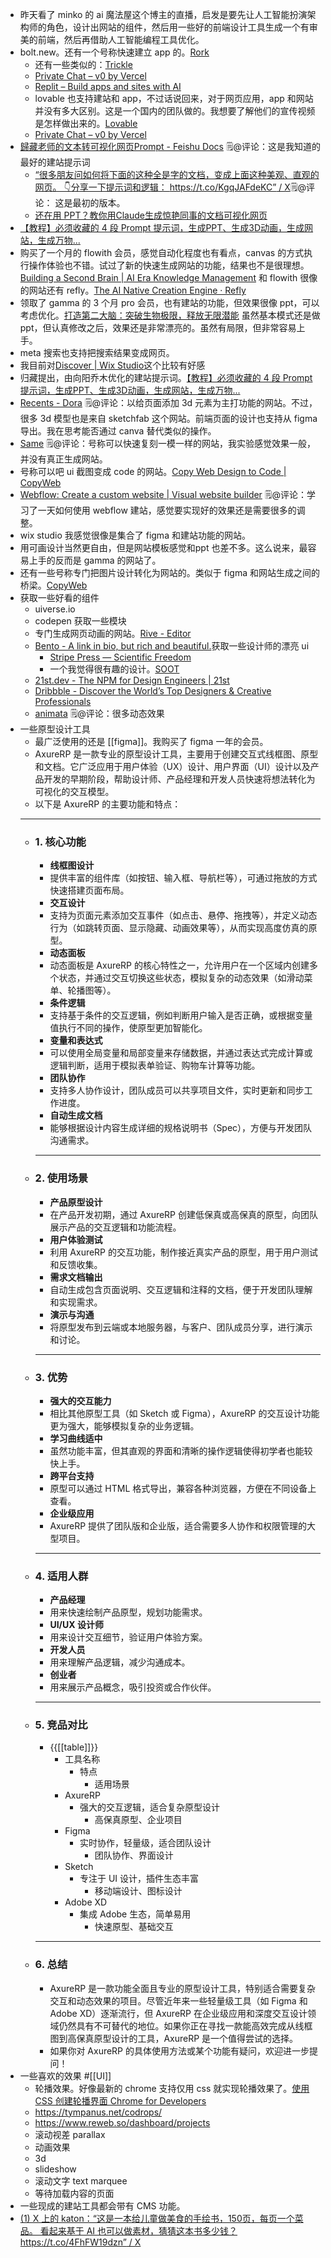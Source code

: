 - 昨天看了 minko 的 ai 魔法屋这个博主的直播，启发是要先让人工智能扮演架构师的角色，设计出网站的组件，然后用一些好的前端设计工具生成一个有审美的前端，然后再借助人工智能编程工具优化。
- bolt.new。还有一个号称快速建立 app 的。[Rork](https://rork.app/)
    - 还有一些类似的：[Trickle](https://app.trickle.so/project)
    - [Private Chat – v0 by Vercel](https://v0.dev/chat)
    - [Replit – Build apps and sites with AI](https://replit.com/)
    - lovable 也支持建站和 app，不过话说回来，对于网页应用，app 和网站并没有多大区别。这是一个国内的团队做的。我想要了解他们的宣传视频是怎样做出来的。[Lovable](https://lovable.dev/)
    - [Private Chat – v0 by Vercel](https://v0.dev/chat)
- [‌﻿​​​⁠‍‌⁠‍﻿​‬​​​‍⁠‬‬﻿​​‬​​﻿​‬​‌‬​‬‍​‌⁠​​​​​​​‬​⁠​﻿歸藏老师的文本转可视化网页Prompt - Feishu Docs](https://xiangyangqiaomu.feishu.cn/wiki/KMN3wucYPiri0qkNlC4cKBZCnRh?fromScene=spaceOverview) 🗒@评论：这是我知道的最好的建站提示词
    - [“很多朋友问如何将下面的这种全是字的文档，变成上面这种美观、直观的网页。 👇分享一下提示词和逻辑： https://t.co/KgqJAFdeKC” / X](https://x.com/op7418/status/1899028013850787859)🗒@评论： 这是最初的版本。
    - [还在用 PPT？教你用Claude生成惊艳同事的文档可视化网页](https://mp.weixin.qq.com/s/Z-u_DHF2dXGAPUvdav2Pvw)
- [【教程】必须收藏的 4 段 Prompt 提示词，生成PPT、生成3D动画，生成网站，生成万物...](https://mp.weixin.qq.com/s/mUThidjurJkLauQDU8ceCQ)
- 购买了一个月的 flowith 会员，感觉自动化程度也有看点，canvas 的方式执行操作体验也不错。试过了新的快速生成网站的功能，结果也不是很理想。[Building a Second Brain | AI Era Knowledge Management](https://flo.host/1kMNrxm/#quiz) 和 flowith 很像的网站还有 refly。[The AI Native Creation Engine · Refly](https://refly.ai/)
- 领取了 gamma 的 3 个月 pro 会员，也有建站的功能，但效果很像 ppt，可以考虑优化。[打造第二大脑：突破生物极限，释放无限潜能](https://gamma.app/docs/-5w7c4fspkdt615f?mode=doc) 虽然基本模式还是做 ppt，但认真修改之后，效果还是非常漂亮的。虽然有局限，但非常容易上手。
- meta 搜索也支持把搜索结果变成网页。
- 我目前对[Discover | Wix Studio](https://manage.wix.com/studio/discover?ref=studio_login)这个比较有好感
- 归藏提出，由向阳乔木优化的建站提示词。[【教程】必须收藏的 4 段 Prompt 提示词，生成PPT、生成3D动画，生成网站，生成万物...](https://mp.weixin.qq.com/s/mUThidjurJkLauQDU8ceCQ)
- [Recents - Dora](https://www.dora.run/recents)  🗒@评论：以给页面添加 3d 元素为主打功能的网站。不过，很多 3d 模型也是来自 sketchfab 这个网站。前端页面的设计也支持从 figma 导出。我在思考能否通过 canva 替代类似的操作。
- [Same](https://same.new/chat/princeton-books-overview-f5s2jant2af) 🗒@评论：号称可以快速复刻一模一样的网站，我实验感觉效果一般，并没有真正生成网站。
- 号称可以吧 ui 截图变成 code 的网站。[Copy Web Design to Code | CopyWeb](https://copyweb.ai/)
- [Webflow: Create a custom website | Visual website builder](https://webflow.com/) 🗒@评论：学习了一天如何使用 webflow 建站，感觉要实现好的效果还是需要很多的调整。
- wix studio 我感觉很像是集合了 figma 和建站功能的网站。
- 用可画设计当然更自由，但是网站模板感觉和ppt 也差不多。这么说来，最容易上手的反而是 gamma 的网站了。
- 还有一些号称专门把图片设计转化为网站的。类似于 figma 和网站生成之间的桥梁。[CopyWeb](https://copyweb.ai/)
- 获取一些好看的组件
    - uiverse.io
    -  codepen 获取一些模块
    - 专门生成网页动画的网站。[Rive - Editor](https://editor.rive.app/home)
    - [Bento - A link in bio, but rich and beautiful.](https://bento.me/xinyiheng)获取一些设计师的漂亮 ui
        - [Stripe Press — Scientific Freedom](https://press.stripe.com/scientific-freedom)
        - 一个我觉得很有趣的设计。[SOOT](https://play.soot.com/sootworld)
    - [21st.dev - The NPM for Design Engineers | 21st](https://21st.dev/aceternity)
    - [Dribbble - Discover the World’s Top Designers & Creative Professionals](https://dribbble.com/)
    - [animata](https://animata.design/)  🗒@评论：很多动态效果
- 一些原型设计工具
    - 最广泛使用的还是 [[figma]]。我购买了 figma 一年的会员。
    - AxureRP 是一款专业的原型设计工具，主要用于创建交互式线框图、原型和文档。它广泛应用于用户体验（UX）设计、用户界面（UI）设计以及产品开发的早期阶段，帮助设计师、产品经理和开发人员快速将想法转化为可视化的交互模型。
    - 以下是 AxureRP 的主要功能和特点：
    - ---
    - ### **1. 核心功能**
        - **线框图设计**
        - 提供丰富的组件库（如按钮、输入框、导航栏等），可通过拖放的方式快速搭建页面布局。
        - **交互设计**
        - 支持为页面元素添加交互事件（如点击、悬停、拖拽等），并定义动态行为（如跳转页面、显示隐藏、动画效果等），从而实现高度仿真的原型。
        - **动态面板**
        - 动态面板是 AxureRP 的核心特性之一，允许用户在一个区域内创建多个状态，并通过交互切换这些状态，模拟复杂的动态效果（如滑动菜单、轮播图等）。
        - **条件逻辑**
        - 支持基于条件的交互逻辑，例如判断用户输入是否正确，或根据变量值执行不同的操作，使原型更加智能化。
        - **变量和表达式**
        - 可以使用全局变量和局部变量来存储数据，并通过表达式完成计算或逻辑判断，适用于模拟表单验证、购物车计算等功能。
        - **团队协作**
        - 支持多人协作设计，团队成员可以共享项目文件，实时更新和同步工作进度。
        - **自动生成文档**
        - 能够根据设计内容生成详细的规格说明书（Spec），方便与开发团队沟通需求。
        - ---
    - ### **2. 使用场景**
        - **产品原型设计**
        - 在产品开发初期，通过 AxureRP 创建低保真或高保真的原型，向团队展示产品的交互逻辑和功能流程。
        - **用户体验测试**
        - 利用 AxureRP 的交互功能，制作接近真实产品的原型，用于用户测试和反馈收集。
        - **需求文档输出**
        - 自动生成包含页面说明、交互逻辑和注释的文档，便于开发团队理解和实现需求。
        - **演示与沟通**
        - 将原型发布到云端或本地服务器，与客户、团队成员分享，进行演示和讨论。
        - ---
    - ### **3. 优势**
        - **强大的交互能力**
        - 相比其他原型工具（如 Sketch 或 Figma），AxureRP 的交互设计功能更为强大，能够模拟复杂的业务逻辑。
        - **学习曲线适中**
        - 虽然功能丰富，但其直观的界面和清晰的操作逻辑使得初学者也能较快上手。
        - **跨平台支持**
        - 原型可以通过 HTML 格式导出，兼容各种浏览器，方便在不同设备上查看。
        - **企业级应用**
        - AxureRP 提供了团队版和企业版，适合需要多人协作和权限管理的大型项目。
        - ---
    - ### **4. 适用人群**
        - **产品经理**
        - 用来快速绘制产品原型，规划功能需求。
        - **UI/UX 设计师**
        - 用来设计交互细节，验证用户体验方案。
        - **开发人员**
        - 用来理解产品逻辑，减少沟通成本。
        - **创业者**
        - 用来展示产品概念，吸引投资或合作伙伴。
        - ---
    - ### **5. 竞品对比**
        - {{[[table]]}}
            - 工具名称
                - 特点
                    - 适用场景
            - AxureRP
                - 强大的交互逻辑，适合复杂原型设计
                    - 高保真原型、企业项目
            - Figma
                - 实时协作，轻量级，适合团队设计
                    - 团队协作、界面设计
            - Sketch
                - 专注于 UI 设计，插件生态丰富
                    - 移动端设计、图标设计
            - Adobe XD
                - 集成 Adobe 生态，简单易用
                    - 快速原型、基础交互
        - ---
    - ### **6. 总结**
        - AxureRP 是一款功能全面且专业的原型设计工具，特别适合需要复杂交互和动态效果的项目。尽管近年来一些轻量级工具（如 Figma 和 Adobe XD）逐渐流行，但 AxureRP 在企业级应用和深度交互设计领域仍然具有不可替代的地位。如果你正在寻找一款能高效完成从线框图到高保真原型设计的工具，AxureRP 是一个值得尝试的选择。
        - 如果你对 AxureRP 的具体使用方法或某个功能有疑问，欢迎进一步提问！
- 一些喜欢的效果 #[[UI]]
    - 轮播效果。好像最新的 chrome 支持仅用 css 就实现轮播效果了。[使用 CSS 创建轮播界面 Chrome for Developers](https://developer.chrome.com/blog/carousels-with-css?hl=zh-cn)
    -  https://tympanus.net/codrops/
    -  https://www.reweb.so/dashboard/projects
    - 滚动视差 parallax
    -  动画效果
    -  3d
    - slideshow
    -  滚动文字 text marquee
    - 等待加载内容的页面
- 一些现成的建站工具都会带有 CMS 功能。
- [(1) X 上的 katon：“这是一本给儿童做美食的手绘书，150页，每页一个菜品。 看起来基于 AI 也可以做素材，猜猜这本书多少钱？ https://t.co/4FhFW19dzn” / X](https://x.com/messages/compose) 
